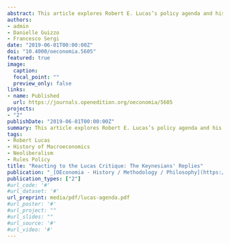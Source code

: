 ```yaml
---
abstract: This article explores Robert E. Lucas’s policy agenda and his engagement with the public debate between the 1970s and early 1980s. It investigates how he interacted with the public debate by envisioning key principles of his macroeconomic theory and methodology, and how he promoted his policy agenda. An exploration of Lucas’s personal and professional archives sheds light on his participation in policy debates after the publication of his works, illustrating how Lucas built a discreet and cautious way of engaging with the public. Lucas did not propose a detailed program to implement his policy agenda, nor was he actively promoting his policy agenda. The article suggests that Lucas’s originality compared to his contemporaries was his belief on the ability of macroeconomics to scientifically devise binding policy rules that could be integrated in an economic constitution.
authors:
- admin
- Danielle Guizzo
- Francesco Sergi
date: "2019-06-01T00:00:00Z"
doi: "10.4000/oeconomia.5605"
featured: true
image:
  caption:
  focal_point: ""
  preview_only: false
links:
- name: Published
  url: https://journals.openedition.org/oeconomia/5605
projects:
- "2"
publishDate: "2019-06-01T00:00:00Z"
summary: This article explores Robert E. Lucas’s policy agenda and his engagement with the public debate between the 1970s and early 1980s. It investigates how he interacted with the public debate by envisioning key principles of his macroeconomic theory and methodology, and how he promoted his policy agenda. An exploration of Lucas’s personal and professional archives sheds light on his participation in policy debates after the publication of his works, illustrating how Lucas built a discreet and cautious way of engaging with the public. Lucas did not propose a detailed program to implement his policy agenda, nor was he actively promoting his policy agenda. The article suggests that Lucas’s originality compared to his contemporaries was his belief on the ability of macroeconomics to scientifically devise binding policy rules that could be integrated in an economic constitution.
tags:
- Robert Lucas
- History of Macroeconomics
- Neoliberalism
- Rules Policy
title: "Reacting to the Lucas Critique: The Keynesians' Replies"
publication: "_[OEconomia - History / Methodology / Philosophy](https://journals.openedition.org/oeconomia/)_"
publication_types: ["2"]
#url_code: '#'
#url_dataset: '#'
url_preprint: media/pdf/lucas-agenda.pdf
#url_poster: '#'
#url_project: ""
#url_slides: ""
#url_source: '#'
#url_video: '#'
---
```


